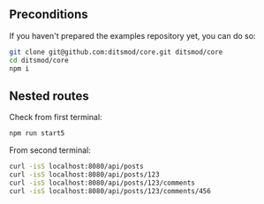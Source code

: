 ## Preconditions

If you haven't prepared the examples repository yet, you can do so:

```bash
git clone git@github.com:ditsmod/core.git ditsmod/core
cd ditsmod/core
npm i
```

## Nested routes

Check from first terminal:

```bash
npm run start5
```

From second terminal:

```bash
curl -isS localhost:8080/api/posts
curl -isS localhost:8080/api/posts/123
curl -isS localhost:8080/api/posts/123/comments
curl -isS localhost:8080/api/posts/123/comments/456
```
